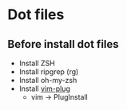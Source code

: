 # Dot files

## Before install dot files

- Install ZSH
- Install ripgrep (rg)
- Install oh-my-zsh
- Install [vim-plug](https://github.com/junegunn/vim-plug)
  * vim -> PlugInstall
